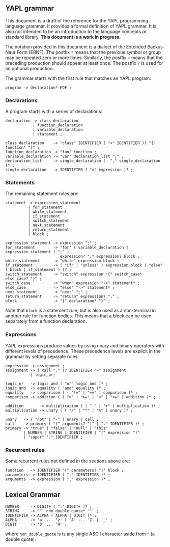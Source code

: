 ## YAPL grammar

This document is a draft of the reference for the YAPL programming language grammar. It provides a formal definition 
of YAPL grammar. It is also not intended to be an introduction to the language concepts or standard library. **This 
document is a work in progress.**

The notation provided in this document is a dialect of the Extended Backus-Naur Form (EBNF). The postfix `*` means that 
the previous symbol or group may be repeated zero or more times. Similarly, the postfix `+` means that the preceding 
production should appear at least once. The postfix `?` is used for an optional production.

The grammar starts with the first rule that matches an YAPL program:

```
program -> declaration* EOF ;
```

### Declarations

A program starts with a series of declarations:

```
declaration -> class_declaration 
            | function_declaration 
            | variable_declaration 
            | statement ;

class_declaration    -> "class" IDENTIFIER ( "<" IDENTIFIER )? "{" function* "}" ;
function_declaration -> "fun" function ;
variable_declaration -> "var" declaration_list ";" ;
declaration_list     -> single_declaration (  "," single_declaration )* ;
single_declaration   -> IDENTIFIER ( "=" expression )? ;
```

### Statements

The remaining statement rules are:

```
statement -> expression_statement 
          | for_statement
          | while_statement
          | if_statement
          | switch_statement
          | next_statement
          | return_statement
          | block ;

expression_statement -> expression ";" ;
for_statement        -> "for" ( variable_declaration | expression_statement | ";" )
                        expression? ";" expression? block ;
while_statement      -> "while" expression block ;
if_statement         -> ( "if" | "unless" ) expression block ( "else" ( block | if_statement ) )? ;
switch_statement     -> "switch" expression "{" switch_case* else_case? "}" ;
switch_case          -> "when" expression "->" statement* ;
else_case            -> "else" "->" statement* ;
next_statement       -> "next" ";" ;
return_statement     -> "return" expression? ";" ;
block                -> "{" declaration* "}" ;
```

Note that `block` is a statement rule, but is also used as a non-terminal in another rule for function bodies. This 
means that a block can be used separately from a function declaration.

### Expressions

YAPL expressions produce values by using unary and binary operators with different levels of precedence. These 
precedence levels are explicit in the grammar by setting separate rules:

```
expression -> assignment ;
assignment -> ( call "." )? IDENTIFIER "=" assignment
           | logic_or;

logic_or   -> logic_and ( "or" logic_and )* ;
logic_and  -> equality ( "and" equality )* ;
equality   -> comparison ( ( "!=" | "==" ) comparison )* ;
comparison -> addition ( ( ">" | ">=" | "<" | "<=" ) addition )* ;

addition       -> multiplication ( ( "-" | "+" ) multiplication )* ;
multiplication -> unary ( ( "/" | "*" | "%" ) unary )* ;

unary   -> ( "not" | "-" ) unary | call ;
call    -> primary ( "(" arguments? ")" | "." IDENTIFIER )* ;
primary -> "true" | "false" | "null" | "this" 
        | NUMBER | STRING | IDENTIFIER | "(" expression ")"
        | "super" "." IDENTIFIER ;
```

### Recurrent rules

Some recurrent rules not defined in the sections above are:

```
function   -> IDENTIFIER "(" parameters? ")" block ;
parameters -> IDENTIFIER ( "," IDENTIFIER )* ;
arguments  -> expression ( "," expression )* ;
```

## Lexical Grammar

```
NUMBER     -> DIGIT+ ( "." DIGIT+ )? ;
STRING     -> '"' non_double_quote* '"' ;
IDENTIFIER -> ALPHA ( ALPHA | DIGIT )* ;
ALPHA      -> 'a' ... 'z' | 'A' ... 'Z' | '_' ;
DIGIT      -> '0' ... '9' ;
```

where `non_double_quote` is is any single ASCII character aside from `"` (a double quote).
